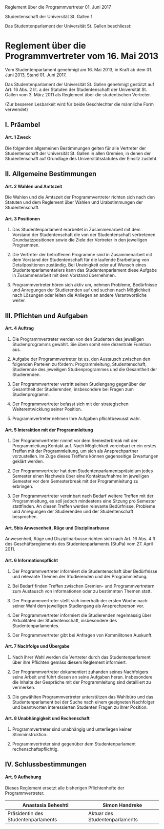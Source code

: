 Reglement über die Programmvertreter 01. Juni 2017

Studentenschaft der Universität St. Gallen 1

Das Studentenparlament der Universität St. Gallen beschliesst:

# Reglement über die Programmvertreter vom 16. Mai 2013

Vom Studentenparlament genehmigt am 16. Mai 2013, in Kraft ab dem 01. Juni 2013, Stand 01. Juni 2017.

Das Studentenparlament der Universität St. Gallen genehmigt gestützt auf Art. 16 Abs. 2 lit. a der Statuten der Studentenschaft der Universität St. Gallen vom 3. März 2011 als Reglement über die studentischen Vertreter.

(Zur besseren Lesbarkeit wird für beide Geschlechter die männliche Form verwendet)

## I. Präambel

#### Art. 1 Zweck

Die folgenden allgemeinen Bestimmungen gelten für alle Vertreter der Studentenschaft der Universität St. Gallen in allen Gremien, in denen der Studentenschaft auf Grundlage des Universitätsstatutes der Einsitz zusteht.

## II. Allgemeine Bestimmungen

#### Art. 2 Wahlen und Amtszeit

Die Wahlen und die Amtszeit der Programmvertreter richten sich nach den Statuten und dem Reglement über Wahlen und Urabstimmungen der Studentenschaft.

#### Art. 3 Positionen

1. Das Studentenparlament erarbeitet in Zusammenarbeit mit dem Vorstand der Studentenschaft die von der Studentenschaft vertretenen Grundsatzpositionen sowie die Ziele der Vertreter in den jeweiligen Programmen.

2. Die Vertreter der betroffenen Programme sind in Zusammenarbeit mit dem Vorstand der Studentenschaft für die laufende Erarbeitung von Detailpositionen zuständig. Bei Uneinigkeit oder auf Wunsch eines Studentenparlamentariers kann das Studentenparlament diese Aufgabe in Zusammenarbeit mit dem Vorstand übernehmen.

3. Programmvertreter hören sich aktiv um, nehmen Probleme, Bedürfnisse und Anregungen der Studierenden auf und suchen nach Möglichkeit nach Lösungen oder leiten die Anliegen an andere Verantwortliche weiter.

## III. Pflichten und Aufgaben

#### Art. 4 Auftrag

1. Die Programmvertreter werden von den Studenten des jeweiligen Studienprogramms gewählt. Sie üben somit eine dezentrale Funktion aus.

2. Aufgabe der Programmvertreter ist es, den Austausch zwischen den folgenden Parteien zu fördern: Programmleitung, Studentenschaft, Studierende des jeweiligen Studienprogrammes und die Gesamtheit der Studierenden.

3. Der Programmvertreter vertritt seinen Studiengang gegenüber der Gesamtheit der Studierenden, insbesondere bei Fragen zum Studienprogramm.

4. Der Programmvertreter befasst sich mit der strategischen Weiterentwicklung seiner Position.

5. Programmvertreter nehmen Ihre Aufgaben pflichtbewusst wahr.

#### Art. 5 Interaktion mit der Programmleitung

1. Der Programmvertreter nimmt vor dem Semesterbreak mit der Programmleitung Kontakt auf. Nach Möglichkeit vereinbart er ein erstes Treffen mit der Programmleitung, um sich als Ansprechpartner vorzustellen. Im Zuge dieses Treffens können gegenseitige Erwartungen geklärt werden.

2. Der Programmvertreter hat dem Studentenparlamentspräsidium jedes Semester einen Nachweis über eine Kontaktaufnahme im jeweiligen Semester vor dem Semesterbreak mit der Programmleitung zu erbringen.

3. Der Programmvertreter vereinbart nach Bedarf weitere Treffen mit der Programmleitung, es soll jedoch mindestens eine Sitzung pro Semester stattfinden. An diesen Treffen werden relevante Bedürfnisse, Probleme und Anregungen der Studierenden und der Studentenschaft besprochen.

#### Art. 5bis Anwesenheit, Rüge und Disziplinarbusse

Anwesenheit, Rüge und Disziplinarbusse richten sich nach Art. 16 Abs. 4 ff. des Geschäftsreglements des
Studentenparlaments (StuPa) vom 27. April 2011.

#### Art. 6 Informationspflicht

1. Der Programmvertreter informiert die Studentenschaft über Bedürfnisse und relevante Themen der Studierenden und der Programmleitung.

2. Bei Bedarf finden Treffen zwischen Gremien- und Programmvertretern zum Austausch von Informationen oder zu bestimmten Themen statt.

3. Der Programmvertreter stellt sich innerhalb der ersten Woche nach seiner Wahl dem jeweiligen Studiengang als Ansprechperson vor.

4. Der Programmvertreter informiert die Studierenden regelmässig über Aktualitäten der Studentenschaft, insbesondere des Studentenparlamentes.

5. Der Programmvertreter gibt bei Anfragen von Kommilitonen Auskunft.

#### Art. 7 Nachfolge und Übergabe

1. Nach ihrer Wahl werden die Vertreter durch das Studentenparlament über ihre Pflichten gemäss diesem Reglement informiert.

2. Der Programmvertreter dokumentiert zuhanden seines Nachfolgers seine Arbeit und führt diesen an seine Aufgaben heran. Insbesondere die Inhalte der Gespräche mit der Programmleitung sind detailliert zu vermerken.

3. Die gewählten Programmvertreter unterstützen das Wahlbüro und das Studentenparlament bei der Suche nach einem geeigneten Nachfolger und beantworten interessierten Studenten Fragen zu ihrer Position.

#### Art. 8 Unabhängigkeit und Rechenschaft

1. Programmvertreter sind unabhängig und unterliegen keiner Stimminstruktion.

2. Programmvertreter sind gegenüber dem Studentenparlament rechenschaftspflichtig.

## IV. Schlussbestimmungen

#### Art. 9 Aufhebung

Dieses Reglement ersetzt alle bisherigen Pflichtenhefte der Programmvertreter.

|Anastasia Beheshti | Simon Handreke|
|---|---|
|Präsidentin des Studentenparlaments | Aktuar des Studentenparlaments |
